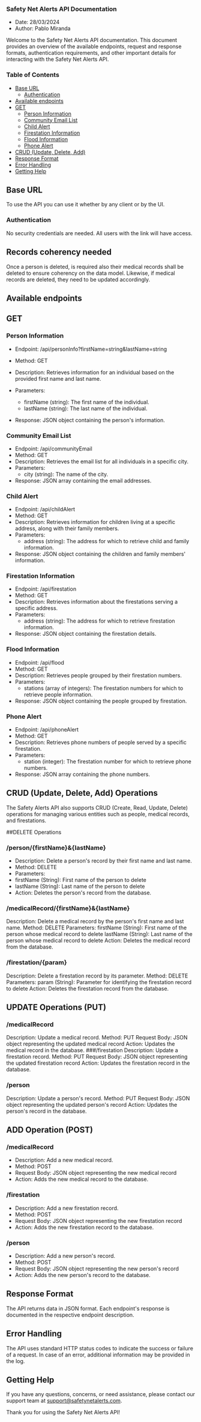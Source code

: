 ### Safety Net Alerts API Documentation
* Date: 28/03/2024
* Author: Pablo Miranda

Welcome to the Safety Net Alerts API documentation. This document provides an overview of the available endpoints,
request and response formats, authentication requirements, and other important details for interacting with the Safety
Net Alerts API.

<!-- TOC -->
### Table of Contents
  * [Base URL](#base-url)
    * [Authentication](#authentication)
  * [Available endpoints](#available-endpoints)
  * [GET](#get)
    * [Person Information](#person-information)
    * [Community Email List](#community-email-list)
    * [Child Alert](#child-alert)
    * [Firestation Information](#firestation-information)
    * [Flood Information](#flood-information)
    * [Phone Alert](#phone-alert)
  * [CRUD (Update, Delete, Add)](#crud-update-delete-add)
  * [Response Format](#response-format)
  * [Error Handling](#error-handling)
  * [Getting Help](#getting-help)
<!-- TOC -->

## Base URL
To use the API you can use it whether by any client or by the UI.

### Authentication
No security credentials are needed. All users with the link will have access.

## Records coherency needed
Once a person is deleted, is required also their medical records shall be deleted to ensure coherency on the data model.
Likewise, if medical records are deleted, they need to be updated accordingly.

## Available endpoints
## GET
### Person Information

* Endpoint: /api/personInfo?firstName=string&lastName=string

* Method: GET
* Description: Retrieves information for an individual based on the provided first name and last name.
* Parameters:
  * firstName (string): The first name of the individual. 
  * lastName (string): The last name of the individual. 
* Response: JSON object containing the person's information.

### Community Email List
* Endpoint: /api/communityEmail
* Method: GET
* Description: Retrieves the email list for all individuals in a specific city.
* Parameters:
  * city (string): The name of the city.
* Response: JSON array containing the email addresses.

### Child Alert
* Endpoint: /api/childAlert
* Method: GET
* Description: Retrieves information for children living at a specific address, along with their family members.
* Parameters:
  * address (string): The address for which to retrieve child and family information.
* Response: JSON object containing the children and family members' information.

### Firestation Information
* Endpoint: /api/firestation
* Method: GET
* Description: Retrieves information about the firestations serving a specific address.
* Parameters:
  * address (string): The address for which to retrieve firestation information.
* Response: JSON object containing the firestation details.

### Flood Information
* Endpoint: /api/flood
* Method: GET
* Description: Retrieves people grouped by their firestation numbers.
* Parameters:
  * stations (array of integers): The firestation numbers for which to retrieve people information.
* Response: JSON object containing the people grouped by firestation.

### Phone Alert
* Endpoint: /api/phoneAlert
* Method: GET
* Description: Retrieves phone numbers of people served by a specific firestation.
* Parameters:
  * station (integer): The firestation number for which to retrieve phone numbers.
* Response: JSON array containing the phone numbers.

## CRUD (Update, Delete, Add) Operations
The Safety Alerts API also supports CRUD (Create, Read, Update, Delete) operations for managing various entities such as people, medical records, and firestations.

##DELETE Operations
### /person/{firstName}&{lastName}
* Description: Delete a person's record by their first name and last name.
* Method: DELETE
* Parameters:
 * firstName (String): First name of the person to delete
 * lastName (String): Last name of the person to delete
* Action: Deletes the person's record from the database.

### /medicalRecord/{firstName}&{lastName}
Description: Delete a medical record by the person's first name and last name.
Method: DELETE
Parameters:
firstName (String): First name of the person whose medical record to delete
lastName (String): Last name of the person whose medical record to delete
Action: Deletes the medical record from the database.

### /firestation/{param}

Description: Delete a firestation record by its parameter.
Method: DELETE
Parameters:
param (String): Parameter for identifying the firestation record to delete
Action: Deletes the firestation record from the database.

## UPDATE Operations (PUT)
### /medicalRecord
Description: Update a medical record.
Method: PUT
Request Body: JSON object representing the updated medical record
Action: Updates the medical record in the database.
###/firestation
Description: Update a firestation record.
Method: PUT
Request Body: JSON object representing the updated firestation record
Action: Updates the firestation record in the database.

### /person

Description: Update a person's record.
Method: PUT
Request Body: JSON object representing the updated person's record
Action: Updates the person's record in the database.
## ADD Operation (POST)
### /medicalRecord
* Description: Add a new medical record.
* Method: POST
* Request Body: JSON object representing the new medical record
* Action: Adds the new medical record to the database.
### /firestation

* Description: Add a new firestation record.
* Method: POST
* Request Body: JSON object representing the new firestation record
* Action: Adds the new firestation record to the database.

### /person
* Description: Add a new person's record.
* Method: POST
* Request Body: JSON object representing the new person's record
* Action: Adds the new person's record to the database.

## Response Format
The API returns data in JSON format. Each endpoint's response is documented in the respective endpoint description.

## Error Handling
The API uses standard HTTP status codes to indicate the success or failure of a request. In case of an error, additional
information may be provided in the log.

## Getting Help
If you have any questions, concerns, or need assistance, please contact our support team at support@safetynetalerts.com.

Thank you for using the Safety Net Alerts API!
